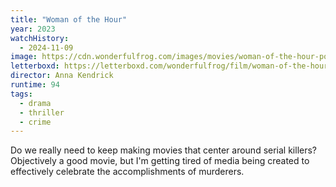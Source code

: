 ```yaml
---
title: "Woman of the Hour"
year: 2023
watchHistory:
  - 2024-11-09
image: https://cdn.wonderfulfrog.com/images/movies/woman-of-the-hour-poster.jpg
letterboxd: https://letterboxd.com/wonderfulfrog/film/woman-of-the-hour/
director: Anna Kendrick
runtime: 94
tags:
  - drama
  - thriller
  - crime
---
```


Do we really need to keep making movies that center around serial killers? Objectively a good movie, but I'm getting tired of media being created to effectively celebrate the accomplishments of murderers.
